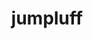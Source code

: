 ---
id: 189
title: jumpluff
types: [grass,flying]
image: https://raw.githubusercontent.com/PokeAPI/sprites/master/sprites/pokemon/189.png
---
